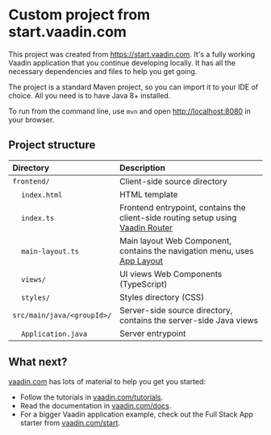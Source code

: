# Custom project from start.vaadin.com

This project was created from https://start.vaadin.com. It's a fully working Vaadin application that you continue developing locally.
It has all the necessary dependencies and files to help you get going.

The project is a standard Maven project, so you can import it to your IDE of choice. All you need is to have Java 8+ installed.

To run from the command line, use `mvn` and open [http://localhost:8080](http://localhost:8080) in your browser.

## Project structure

| Directory                                  | Description                                                                                                                 |
| :----------------------------------------- | :-------------------------------------------------------------------------------------------------------------------------- |
| `frontend/`                                | Client-side source directory                                                                                                |
| &nbsp;&nbsp;&nbsp;&nbsp;`index.html`       | HTML template                                                                                                               |
| &nbsp;&nbsp;&nbsp;&nbsp;`index.ts`         | Frontend entrypoint, contains the client-side routing setup using [Vaadin Router](https://vaadin.com/router)                |
| &nbsp;&nbsp;&nbsp;&nbsp;`main-layout.ts`   | Main layout Web Component, contains the navigation menu, uses [App Layout](https://vaadin.com/components/vaadin-app-layout) |
| &nbsp;&nbsp;&nbsp;&nbsp;`views/`           | UI views Web Components (TypeScript)                                                                                        |
| &nbsp;&nbsp;&nbsp;&nbsp;`styles/`          | Styles directory (CSS)                                                                                                      |
| `src/main/java/<groupId>/`                 | Server-side source directory, contains the server-side Java views                                                           |
| &nbsp;&nbsp;&nbsp;&nbsp;`Application.java` | Server entrypoint                                                                                                           |

## What next?

[vaadin.com](https://vaadin.com) has lots of material to help you get you started:

- Follow the tutorials in [vaadin.com/tutorials](https://vaadin.com/tutorials).
- Read the documentation in [vaadin.com/docs](https://vaadin.com/docs/latest/).
- For a bigger Vaadin application example, check out the Full Stack App starter from [vaadin.com/start](https://vaadin.com/start).
